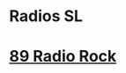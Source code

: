# Radios SL



# [89 Radio Rock](https://github.com/kodishmediacenter/radios-sl/blob/main/89.md) <br><br>

